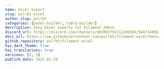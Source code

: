 ```yaml
---
name: Excel Export
slug: pxlrbt-excel
author_slug: pxlrbt
categories: [panel-builder, table-builder]
description: Easy Excel exports for Filament Admin
discord_url: https://discord.com/channels/883083792112300104/944734456235823185
docs_url: https://raw.githubusercontent.com/pxlrbt/filament-excel/main/readme.md
github_repository: pxlrbt/filament-excel
has_dark_theme: true
has_translations: true
versions: [2, 3]
publish_date: 2022-02-19
---
```

